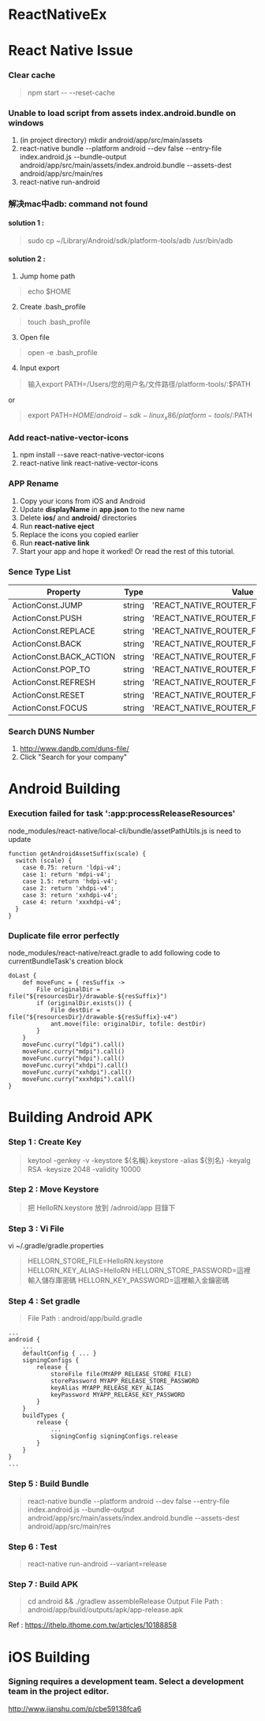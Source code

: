 # ReactNativeEx

# React Native Issue

### Clear cache
> npm start -- --reset-cache

### Unable to load script from assets index.android.bundle on windows

1. (in project directory) mkdir android/app/src/main/assets
2. react-native bundle --platform android --dev false --entry-file index.android.js --bundle-output android/app/src/main/assets/index.android.bundle --assets-dest android/app/src/main/res
3. react-native run-android

### 解决mac中adb: command not found

#### solution 1 : 
> sudo cp ~/Library/Android/sdk/platform-tools/adb /usr/bin/adb

#### solution 2 :

1. Jump home path
> echo $HOME

2. Create .bash_profile
> touch .bash_profile

3. Open file
> open -e .bash_profile

4. Input export
> 输入export PATH=/Users/您的用户名/文件路径/platform-tools/:$PATH

or
> export PATH=${HOME}/android-sdk-linux_x86/platform-tools/:$PATH


### Add react-native-vector-icons

1. npm install --save react-native-vector-icons
2. react-native link react-native-vector-icons

### APP Rename

1. Copy your icons from iOS and Android
2. Update **displayName** in **app.json** to the new name
3. Delete **ios/** and **android/** directories
4. Run **react-native eject**
5. Replace the icons you copied earlier
6. Run **react-native link**
7. Start your app and hope it worked! Or read the rest of this tutorial.


### Sence Type List

| Property | Type | Value | Shorthand |
|----|---|---|---|
| ActionConst.JUMP | string | 'REACT_NATIVE_ROUTER_FLUX_JUMP' | 'jump'|
| ActionConst.PUSH | string | 'REACT_NATIVE_ROUTER_FLUX_PUSH' | 'push' |
| ActionConst.REPLACE | string | 'REACT_NATIVE_ROUTER_FLUX_REPLACE' | 'replace' |
| ActionConst.BACK | string | 'REACT_NATIVE_ROUTER_FLUX_BACK' | 'back' |
| ActionConst.BACK_ACTION | string | 'REACT_NATIVE_ROUTER_FLUX_BACK_ACTION' | 'BackAction' |
| ActionConst.POP_TO | string | 'REACT_NATIVE_ROUTER_FLUX_POP_TO' | 'popTo' |
| ActionConst.REFRESH | string | 'REACT_NATIVE_ROUTER_FLUX_REFRESH' | 'refresh' |
| ActionConst.RESET | string | 'REACT_NATIVE_ROUTER_FLUX_RESET' | 'reset' |
| ActionConst.FOCUS | string | 'REACT_NATIVE_ROUTER_FLUX_FOCUS' | 'focus' |


### Search DUNS Number
1. http://www.dandb.com/duns-file/
2. Click "Search for your company"

# Android Building
### Execution failed for task ':app:processReleaseResources'

node_modules/react-native/local-cli/bundle/assetPathUtils.js is need to update
```javascript=
function getAndroidAssetSuffix(scale) {
  switch (scale) {
    case 0.75: return 'ldpi-v4';
    case 1: return 'mdpi-v4';
    case 1.5: return 'hdpi-v4';
    case 2: return 'xhdpi-v4';
    case 3: return 'xxhdpi-v4';
    case 4: return 'xxxhdpi-v4';
  }
}
```

### Duplicate file error perfectly

node_modules/react-native/react.gradle to add following code to currentBundleTask's creation block
```javascript=
doLast {
    def moveFunc = { resSuffix ->
        File originalDir = file("${resourcesDir}/drawable-${resSuffix}")
        if (originalDir.exists()) {
            File destDir = file("${resourcesDir}/drawable-${resSuffix}-v4")
            ant.move(file: originalDir, tofile: destDir)
        }
    }
    moveFunc.curry("ldpi").call()
    moveFunc.curry("mdpi").call()
    moveFunc.curry("hdpi").call()
    moveFunc.curry("xhdpi").call()
    moveFunc.curry("xxhdpi").call()
    moveFunc.curry("xxxhdpi").call()
}
```

# Building Android APK

### Step 1 : Create Key

> keytool -genkey -v -keystore ${名稱}.keystore -alias ${別名} -keyalg RSA -keysize 2048 -validity 10000

### Step 2 : Move Keystore

> 把 HelloRN.keystore 放到 /adnroid/app 目錄下

### Step 3 : Vi File

vi ~/.gradle/gradle.properties
> HELLORN_STORE_FILE=HelloRN.keystore
> HELLORN_KEY_ALIAS=HelloRN
> HELLORN_STORE_PASSWORD=這裡輸入儲存庫密碼
> HELLORN_KEY_PASSWORD=這裡輸入金鑰密碼

### Step 4 : Set gradle

> File Path : android/app/build.gradle

```javascript=
...
android {
    ...
    defaultConfig { ... }
    signingConfigs {
        release {
            storeFile file(MYAPP_RELEASE_STORE_FILE)
            storePassword MYAPP_RELEASE_STORE_PASSWORD
            keyAlias MYAPP_RELEASE_KEY_ALIAS
            keyPassword MYAPP_RELEASE_KEY_PASSWORD
        }
    }
    buildTypes {
        release {
            ...
            signingConfig signingConfigs.release
        }
    }
}
...
```

### Step 5 : Build Bundle

> react-native bundle --platform android --dev false --entry-file index.android.js --bundle-output android/app/src/main/assets/index.android.bundle --assets-dest android/app/src/main/res

### Step 6 : Test

> react-native run-android --variant=release

### Step 7 : Build APK

> cd android && ./gradlew assembleRelease
> Output File Path : android/app/build/outputs/apk/app-release.apk

Ref : https://ithelp.ithome.com.tw/articles/10188858

# iOS Building
### Signing  requires a development team. Select a development team in the project editor.

http://www.jianshu.com/p/cbe59138fca6
